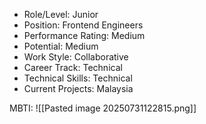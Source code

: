 - Role/Level: Junior
- Position: Frontend Engineers
- Performance Rating: Medium
- Potential: Medium
- Work Style: Collaborative
- Career Track: Technical
- Technical Skills: Technical
- Current Projects: Malaysia

MBTI:
![[Pasted image 20250731122815.png]]
